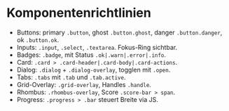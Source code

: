 # Komponentenrichtlinien

- Buttons: primary `.button`, ghost `.button.ghost`, danger `.button.danger`, ok `.button.ok`.
- Inputs: `.input`, `.select`, `.textarea`. Fokus-Ring sichtbar.
- Badges: `.badge`, mit Status `.ok|.warn|.error|.info`.
- Card: `.card > .card-header|.card-body|.card-actions`.
- Dialog: `.dialog` + `.dialog-overlay`, togglen mit `.open`.
- Tabs: `.tabs` mit `.tab` und `.tab.active`.
- Grid-Overlay: `.grid-overlay`, Handles `.handle`.
- Rhombus: `.rhombus-overlay`, Score `.score-bar > span`.
- Progress: `.progress > .bar` steuert Breite via JS.